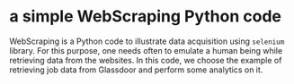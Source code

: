 # a simple WebScraping Python code

WebScraping is a Python code to illustrate data acquisition using
`selenium` library. For this purpose, one needs often to emulate a
human being while retrieving data from the websites. In this code, we
choose the example of retrieving job data from Glassdoor and perform
some analytics on it.
